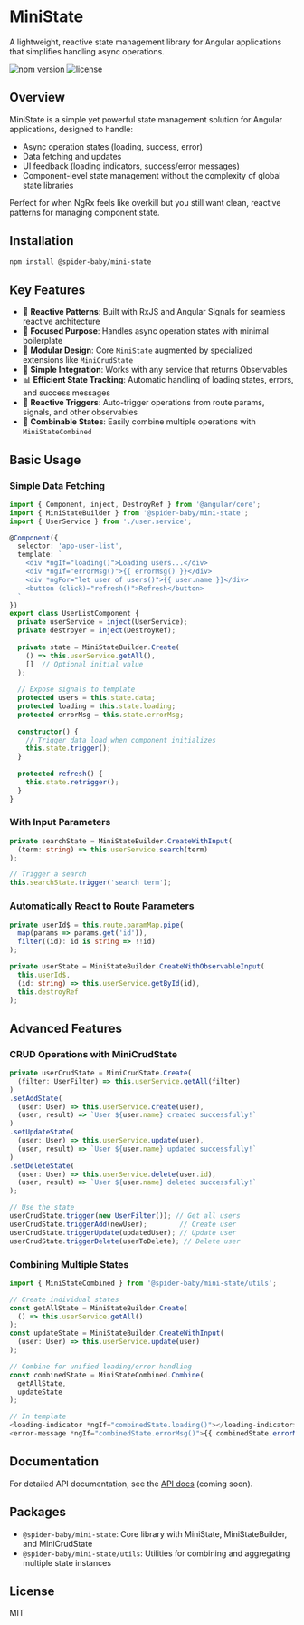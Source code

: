 # MiniState

A lightweight, reactive state management library for Angular applications that simplifies handling async operations.

[![npm version](https://img.shields.io/npm/v/@spider-baby/mini-state.svg)](https://www.npmjs.com/package/@spider-baby/mini-state)
[![license](https://img.shields.io/npm/l/@spider-baby/mini-state.svg)](LICENSE)

## Overview

MiniState is a simple yet powerful state management solution for Angular applications, designed to handle:
- Async operation states (loading, success, error)
- Data fetching and updates
- UI feedback (loading indicators, success/error messages)
- Component-level state management without the complexity of global state libraries

Perfect for when NgRx feels like overkill but you still want clean, reactive patterns for managing component state.

## Installation

```bash
npm install @spider-baby/mini-state
```

## Key Features

- 🔄 **Reactive Patterns**: Built with RxJS and Angular Signals for seamless reactive architecture
- 🎯 **Focused Purpose**: Handles async operation states with minimal boilerplate
- 🧩 **Modular Design**: Core `MiniState` augmented by specialized extensions like `MiniCrudState`
- 🔌 **Simple Integration**: Works with any service that returns Observables
- 📊 **Efficient State Tracking**: Automatic handling of loading states, errors, and success messages
- 🔗 **Reactive Triggers**: Auto-trigger operations from route params, signals, and other observables
- 🧬 **Combinable States**: Easily combine multiple operations with `MiniStateCombined`

## Basic Usage

### Simple Data Fetching

```typescript
import { Component, inject, DestroyRef } from '@angular/core';
import { MiniStateBuilder } from '@spider-baby/mini-state';
import { UserService } from './user.service';

@Component({
  selector: 'app-user-list',
  template: `
    <div *ngIf="loading()">Loading users...</div>
    <div *ngIf="errorMsg()">{{ errorMsg() }}</div>
    <div *ngFor="let user of users()">{{ user.name }}</div>
    <button (click)="refresh()">Refresh</button>
  `
})
export class UserListComponent {
  private userService = inject(UserService);
  private destroyer = inject(DestroyRef);
  
  private state = MiniStateBuilder.Create(
    () => this.userService.getAll(),
    []  // Optional initial value
  );
  
  // Expose signals to template
  protected users = this.state.data;
  protected loading = this.state.loading;
  protected errorMsg = this.state.errorMsg;
  
  constructor() {
    // Trigger data load when component initializes
    this.state.trigger();
  }
  
  protected refresh() {
    this.state.retrigger();
  }
}
```

### With Input Parameters

```typescript
private searchState = MiniStateBuilder.CreateWithInput(
  (term: string) => this.userService.search(term)
);

// Trigger a search
this.searchState.trigger('search term');
```

### Automatically React to Route Parameters

```typescript
private userId$ = this.route.paramMap.pipe(
  map(params => params.get('id')),
  filter((id): id is string => !!id)
);

private userState = MiniStateBuilder.CreateWithObservableInput(
  this.userId$,
  (id: string) => this.userService.getById(id),
  this.destroyRef
);
```

## Advanced Features

### CRUD Operations with MiniCrudState

```typescript
private userCrudState = MiniCrudState.Create(
  (filter: UserFilter) => this.userService.getAll(filter)
)
.setAddState(
  (user: User) => this.userService.create(user),
  (user, result) => `User ${user.name} created successfully!`
)
.setUpdateState(
  (user: User) => this.userService.update(user),
  (user, result) => `User ${user.name} updated successfully!`
)
.setDeleteState(
  (user: User) => this.userService.delete(user.id),
  (user, result) => `User ${user.name} deleted successfully!`
);

// Use the state
userCrudState.trigger(new UserFilter()); // Get all users
userCrudState.triggerAdd(newUser);        // Create user
userCrudState.triggerUpdate(updatedUser); // Update user
userCrudState.triggerDelete(userToDelete); // Delete user
```

### Combining Multiple States

```typescript
import { MiniStateCombined } from '@spider-baby/mini-state/utils';

// Create individual states
const getAllState = MiniStateBuilder.Create(
  () => this.userService.getAll()
);
const updateState = MiniStateBuilder.CreateWithInput(
  (user: User) => this.userService.update(user)
);

// Combine for unified loading/error handling
const combinedState = MiniStateCombined.Combine(
  getAllState,
  updateState
);

// In template
<loading-indicator *ngIf="combinedState.loading()"></loading-indicator>
<error-message *ngIf="combinedState.errorMsg()">{{ combinedState.errorMsg() }}</error-message>
```

## Documentation

For detailed API documentation, see the [API docs](https://github.com/your-repo/mini-state/docs) (coming soon).

## Packages

- `@spider-baby/mini-state`: Core library with MiniState, MiniStateBuilder, and MiniCrudState
- `@spider-baby/mini-state/utils`: Utilities for combining and aggregating multiple state instances

## License

MIT
